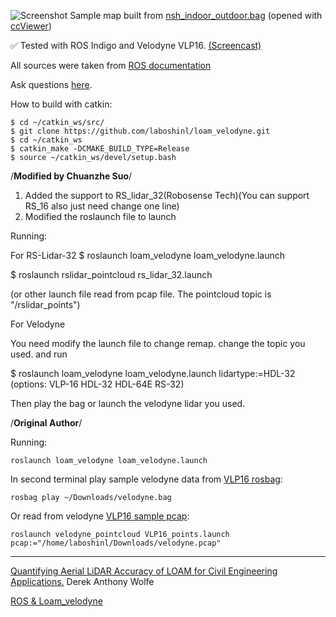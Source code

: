 ![Screenshot](/capture.bmp)
Sample map built from [nsh_indoor_outdoor.bag](http://www.frc.ri.cmu.edu/~jizhang03/Datasets/nsh_indoor_outdoor.bag) (opened with [ccViewer](http://www.danielgm.net/cc/))

:white_check_mark: Tested with ROS Indigo and Velodyne VLP16. [(Screencast)](https://youtu.be/o1cLXY-Es54)

All sources were taken from [ROS documentation](http://docs.ros.org/indigo/api/loam_velodyne/html/files.html)

Ask questions [here](https://github.com/laboshinl/loam_velodyne/issues/3).

How to build with catkin:

```
$ cd ~/catkin_ws/src/
$ git clone https://github.com/laboshinl/loam_velodyne.git
$ cd ~/catkin_ws
$ catkin_make -DCMAKE_BUILD_TYPE=Release 
$ source ~/catkin_ws/devel/setup.bash
```
/**Modified by Chuanzhe Suo**/
1. Added the support to RS_lidar_32(Robosense Tech)(You can support RS_16 also just need change one line)
2. Modified the roslaunch file to launch

Running:

For RS-Lidar-32
$ roslaunch loam_velodyne loam_velodyne.launch

$ roslaunch rslidar_pointcloud rs_lidar_32.launch

(or other launch file read from pcap file. The pointcloud topic is "/rslidar_points")

For Velodyne

You need modify the launch file to change remap.
    <!-- remap from="/multi_scan_points" to="/velodyne_points" -->
    <remap from="/multi_scan_points" to="/rslidar_points" />
change the topic you used.
and run

$ roslaunch loam_velodyne loam_velodyne.launch lidartype:=HDL-32 (options: VLP-16  HDL-32  HDL-64E RS-32)

Then play the bag or launch the velodyne lidar you used.

/**Original Author**/

Running:
```
roslaunch loam_velodyne loam_velodyne.launch
```

In second terminal play sample velodyne data from [VLP16 rosbag](https://db.tt/t2r39mjZ):
```
rosbag play ~/Downloads/velodyne.bag 
```

Or read from velodyne [VLP16 sample pcap](https://midas3.kitware.com/midas/folder/12979):
```
roslaunch velodyne_pointcloud VLP16_points.launch pcap:="/home/laboshinl/Downloads/velodyne.pcap"
```



---
[Quantifying Aerial LiDAR Accuracy of LOAM for Civil Engineering Applications.](https://ceen.et.byu.edu/sites/default/files/snrprojects/wolfe_derek.pdf) Derek Anthony Wolfe

[ROS & Loam_velodyne](https://ishiguro440.wordpress.com/2016/04/05/%E5%82%99%E5%BF%98%E9%8C%B2%E3%80%80ros-loam_velodyne/) 
